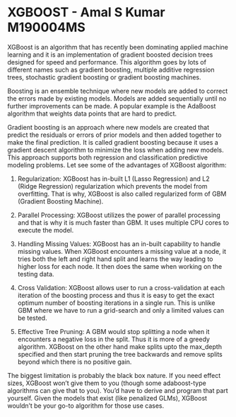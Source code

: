 # XGBOOST - Amal S Kumar M190004MS 
XGBoost is an algorithm that has recently been dominating applied machine learning and it is an  implementation of gradient boosted decision trees designed for speed and performance. This algorithm goes by lots of different names such as gradient boosting, multiple additive regression trees, stochastic gradient boosting or gradient boosting machines.

Boosting is an ensemble technique where new models are added to correct the errors made by existing models. Models are added sequentially until no further improvements can be made. A popular example is the AdaBoost algorithm that weights data points that are hard to predict.

Gradient boosting is an approach where new models are created that predict the residuals or errors of prior models and then added together to make the final prediction. It is called gradient boosting because it uses a gradient descent algorithm to minimize the loss when adding new models. This approach supports both regression and classification predictive modeling problems.
Let see some of the advantages of XGBoost algorithm:

1. Regularization: XGBoost has in-built L1 (Lasso Regression) and L2 (Ridge Regression) regularization which prevents the model from overfitting. That is why, XGBoost is also called regularized form of GBM (Gradient Boosting Machine).

2. Parallel Processing: XGBoost utilizes the power of parallel processing and that is why it is much faster than GBM. It uses multiple CPU cores to execute the model.

3. Handling Missing Values: XGBoost has an in-built capability to handle missing values. When XGBoost encounters a missing value at a node, it tries both the left and right hand split and learns the way leading to higher loss for each node. It then does the same when working on the testing data.

4. Cross Validation: XGBoost allows user to run a cross-validation at each iteration of the boosting process and thus it is easy to get the exact optimum number of boosting iterations in a single run. This is unlike GBM where we have to run a grid-search and only a limited values can be tested.

5. Effective Tree Pruning: A GBM would stop splitting a node when it encounters a negative loss in the split. Thus it is more of a greedy algorithm. XGBoost on the other hand make splits upto the max_depth specified and then start pruning the tree backwards and remove splits beyond which there is no positive gain.

The biggest limitation is probably the black box nature. If you need effect sizes, XGBoost won’t give them to you (though some adaboost-type algorithms can give that to you). You’d have to derive and program that part yourself. Given the models that exist (like penalized GLMs), XGBoost wouldn’t be your go-to algorithm for those use cases.
